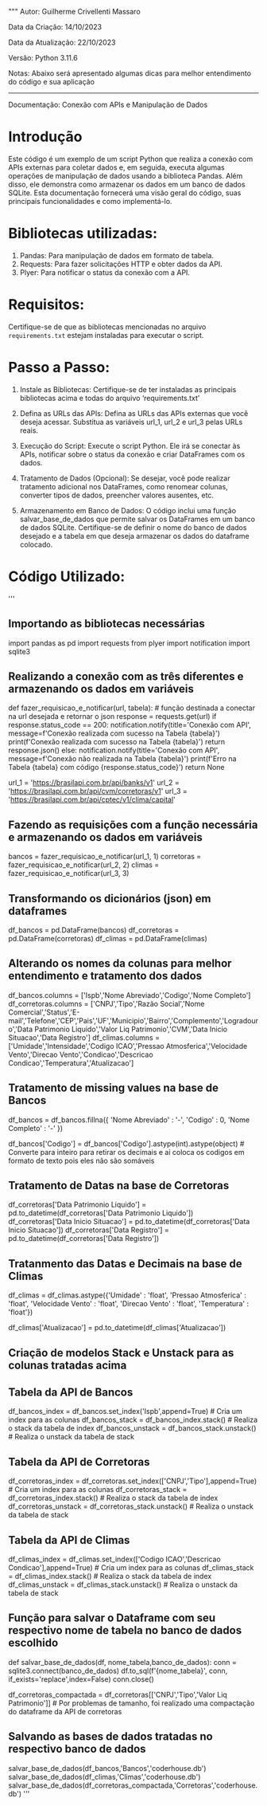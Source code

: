 """
Autor:
Guilherme Crivellenti Massaro

Data da Criação:
14/10/2023

Data da Atualização:
22/10/2023

Versão:
Python 3.11.6

Notas:
Abaixo será apresentado algumas dicas para melhor entendimento do código e sua aplicação

--------------------------------------------------------------------------------------------------------

Documentação: Conexão com APIs e Manipulação de Dados

# Introdução

Este código é um exemplo de um script Python que realiza a conexão com APIs externas para coletar dados e, em seguida, executa algumas operações de manipulação de dados usando a biblioteca Pandas. Além disso, ele demonstra como armazenar os dados em um banco de dados SQLite. Esta documentação fornecerá uma visão geral do código, suas principais funcionalidades e como implementá-lo.

# Bibliotecas utilizadas:

1. Pandas: Para manipulação de dados em formato de tabela.
2. Requests: Para fazer solicitações HTTP e obter dados da API.
3. Plyer: Para notificar o status da conexão com a API.

# Requisitos:

Certifique-se de que as bibliotecas mencionadas no arquivo `requirements.txt` estejam instaladas para executar o script.

# Passo a Passo:

1.	Instale as Bibliotecas:
Certifique-se de ter instaladas as principais bibliotecas acima e todas do arquivo ‘requirements.txt’

2.	Defina as URLs das APIs:
Defina as URLs das APIs externas que você deseja acessar. Substitua as variáveis url_1, url_2 e url_3 pelas URLs reais.

3.	Execução do Script:
Execute o script Python. Ele irá se conectar às APIs, notificar sobre o status da conexão e criar DataFrames com os dados.

4.	Tratamento de Dados (Opcional):
Se desejar, você pode realizar tratamento adicional nos DataFrames, como renomear colunas, converter tipos de dados, preencher valores ausentes, etc.

6.	Armazenamento em Banco de Dados:
O código inclui uma função salvar_base_de_dados que permite salvar os DataFrames em um banco de dados SQLite. Certifique-se de definir o nome do banco de dados desejado e a tabela em que deseja armazenar os dados do dataframe colocado.

# Código Utilizado:

'''
## Importando as bibliotecas necessárias

import pandas as pd
import requests
from plyer import notification
import sqlite3

## Realizando a conexão com as três diferentes e armazenando os dados em variáveis

def fazer_requisicao_e_notificar(url, tabela): # função destinada a conectar na url desejada e retornar o json
    response = requests.get(url)
    if response.status_code == 200:
        notification.notify(title='Conexão com API', message=f'Conexão realizada com sucesso na Tabela {tabela}')
        print(f'Conexão realizada com sucesso na Tabela {tabela}')
        return response.json()
    else:
        notification.notify(title='Conexão com API', message=f'Conexão não realizada na Tabela {tabela}')
        print(f'Erro na Tabela {tabela} com código {response.status_code}')
        return None

url_1 = 'https://brasilapi.com.br/api/banks/v1'
url_2 = 'https://brasilapi.com.br/api/cvm/corretoras/v1'
url_3 = 'https://brasilapi.com.br/api/cptec/v1/clima/capital'

## Fazendo as requisições com a função necessária e armazenando os dados em variáveis

bancos = fazer_requisicao_e_notificar(url_1, 1) 
corretoras = fazer_requisicao_e_notificar(url_2, 2)
climas = fazer_requisicao_e_notificar(url_3, 3)

## Transformando os dicionários (json) em dataframes

df_bancos = pd.DataFrame(bancos)
df_corretoras = pd.DataFrame(corretoras)
df_climas = pd.DataFrame(climas)

## Alterando os nomes da colunas para melhor entendimento e tratamento dos dados

df_bancos.columns = ['Ispb','Nome Abreviado','Codigo','Nome Completo']
df_corretoras.columns = ['CNPJ','Tipo','Razão Social','Nome Comercial','Status','E-mail','Telefone','CEP','Pais','UF','Municipio','Bairro','Complemento','Logradouro','Data Patrimonio Liquido','Valor Liq Patrimonio','CVM','Data Inicio Situacao','Data Registro']
df_climas.columns = ['Umidade','Intensidade','Codigo ICAO','Pressao Atmosferica','Velocidade Vento','Direcao Vento','Condicao','Descricao Condicao','Temperatura','Atualizacao']

## Tratamento de missing values na base de Bancos

df_bancos = df_bancos.fillna({
    'Nome Abreviado' : '-',
    'Codigo' : 0,
    'Nome Completo' : '-'
})

df_bancos['Codigo'] = df_bancos['Codigo'].astype(int).astype(object) # Converte para inteiro para retirar os decimais e ai coloca os codigos em formato de texto pois eles não são somáveis

## Tratamento de Datas na base de Corretoras

df_corretoras['Data Patrimonio Liquido'] = pd.to_datetime(df_corretoras['Data Patrimonio Liquido'])
df_corretoras['Data Inicio Situacao'] = pd.to_datetime(df_corretoras['Data Inicio Situacao'])
df_corretoras['Data Registro'] = pd.to_datetime(df_corretoras['Data Registro'])

## Tratanmento das Datas e Decimais na base de Climas

df_climas = df_climas.astype({'Umidade' : 'float',
                  'Pressao Atmosferica' : 'float',
                  'Velocidade Vento' : 'float',
                  'Direcao Vento' : 'float',
                  'Temperatura' : 'float'})

df_climas['Atualizacao'] = pd.to_datetime(df_climas['Atualizacao'])

## Criação de modelos Stack e Unstack para as colunas tratadas acima

## Tabela da API de Bancos
df_bancos_index = df_bancos.set_index('Ispb',append=True) # Cria um index para as colunas
df_bancos_stack = df_bancos_index.stack() # Realiza o stack da tabela de index
df_bancos_unstack = df_bancos_stack.unstack() # Realiza o unstack da tabela de stack

## Tabela da API de Corretoras
df_corretoras_index = df_corretoras.set_index(['CNPJ','Tipo'],append=True) # Cria um index para as colunas
df_corretoras_stack = df_corretoras_index.stack() # Realiza o stack da tabela de index
df_corretoras_unstack = df_corretoras_stack.unstack() # Realiza o unstack da tabela de stack

## Tabela da API de Climas
df_climas_index = df_climas.set_index(['Codigo ICAO','Descricao Condicao'],append=True) # Cria um index para as colunas
df_climas_stack = df_climas_index.stack() # Realiza o stack da tabela de index
df_climas_unstack = df_climas_stack.unstack() # Realiza o unstack da tabela de stack

## Função para salvar o Dataframe com seu respectivo nome de tabela no banco de dados escolhido
def salvar_base_de_dados(df, nome_tabela,banco_de_dados):
    conn = sqlite3.connect(banco_de_dados)
    df.to_sql(f'{nome_tabela}', conn, if_exists='replace',index=False)
    conn.close()

df_corretoras_compactada = df_corretoras[['CNPJ','Tipo','Valor Liq Patrimonio']] # Por problemas de tamanho, foi realizado uma compactação do dataframe da API de corretoras

## Salvando as bases de dados tratadas no respectivo banco de dados

salvar_base_de_dados(df_bancos,'Bancos','coderhouse.db')
salvar_base_de_dados(df_climas,'Climas','coderhouse.db')
salvar_base_de_dados(df_corretoras_compactada,'Corretoras','coderhouse.db')
'''
